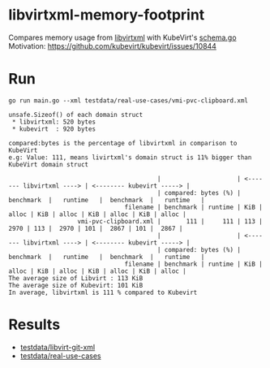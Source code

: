 # libvirtxml-memory-footprint

Compares memory usage from [libvirtxml][] with KubeVirt's [schema.go][]
Motivation: https://github.com/kubevirt/kubevirt/issues/10844

# Run

```
go run main.go --xml testdata/real-use-cases/vmi-pvc-clipboard.xml

unsafe.Sizeof() of each domain struct
 * libvirtxml: 520 bytes
 * kubevirt  : 920 bytes

compared:bytes is the percentage of libvirtxml in comparison to KubeVirt
e.g: Value: 111, means livirtxml's domain struct is 11% bigger than KubeVirt domain struct

                                         |                     | <------- libvirtxml ----> | <-------- kubevirt -----> |
                                         | compared: bytes (%) |  benchmark  |   runtime   |  benchmark  |   runtime   |
                                filename | benchmark | runtime | KiB | alloc | KiB | alloc | KiB | alloc | KiB | alloc |
                   vmi-pvc-clipboard.xml |       111 |     111 | 113 |  2970 | 113 |  2970 | 101 |  2867 | 101 |  2867 |
                                         |                     | <------- libvirtxml ----> | <-------- kubevirt -----> |
                                         | compared: bytes (%) |  benchmark  |   runtime   |  benchmark  |   runtime   |
                                filename | benchmark | runtime | KiB | alloc | KiB | alloc | KiB | alloc | KiB | alloc |
The average size of Libvirt : 113 KiB
The average size of Kubevirt: 101 KiB
In average, libvirtxml is 111 % compared to Kubevirt
```

# Results

* [testdata/libvirt-git-xml][]
* [testdata/real-use-cases][]

[libvirtxml]: https://gitlab.com/libvirt/libvirt-go-xml-module
[schema.go]: https://github.com/kubevirt/kubevirt/blob/main/pkg/virt-launcher/virtwrap/api/schema.go
[testdata/libvirt-git-xml]: https://gist.github.com/victortoso/fa420dd6bc385e10a991c76c30ed521b#file-from-libvirt-git-asc
[testdata/real-use-cases]: https://gist.github.com/victortoso/fa420dd6bc385e10a991c76c30ed521b#file-real-use-cases-asc
